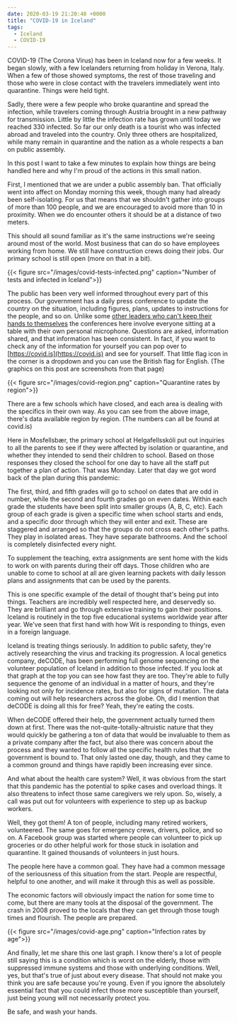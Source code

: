 ```yaml
---
date: 2020-03-19 21:20:48 +0000
title: "COVID-19 in Iceland"
tags:
  - Iceland
  - COVID-19
---
```


COVID-19 (The Corona Virus) has been in Iceland now for a few
weeks. It began slowly, with a few Icelanders returning from
holiday in Verona, Italy. When a few of those showed symptoms, the
rest of those traveling and those who were in close contact with
the travelers immediately went into quarantine. Things were held
tight.

Sadly, there were a few people who broke quarantine and spread the
infection, while travelers coming through Austria brought in a new
pathway for transmission. Little by little the infection rate has
grown until today we reached 330 infected. So far our only death
is a tourist who was infected abroad and traveled into the
country. Only three others are hospitalized, while many remain in
quarantine and the nation as a whole respects a ban on public
assembly.

In this post I want to take a few minutes to explain how things
are being handled here and why I'm proud of the actions in this
small nation.

First, I mentioned that we are under a public assembly ban. That
officially went into affect on Monday morning this week, though
many had already been self-isolating. For us that means that we
shouldn't gather into groups of more than 100 people, and we are
encouraged to avoid more than 10 in proximity. When we do
encounter others it should be at a distance of two meters.

This should all sound familiar as it's the same instructions we're
seeing around most of the world. Most business that can do so have
employees working from home. We still have construction crews
doing their jobs. Our primary school is still open (more on that
in a bit).

{{< figure src="/images/covid-tests-infected.png" caption="Number of tests and infected in Iceland">}}

The public has been very well informed throughout every part of
this process. Our government has a daily press conference to
update the country on the situation, including figures, plans,
updates to instructions for the people, and so on. Unlike some
[other leaders who can't keep their hands to
themselves](https://www.washingtonpost.com/politics/2020/03/13/trump-handshakes-coronavirus-press-conference/)
the conferences here involve everyone sitting at a table with
their own personal microphone. Questions are asked, information
shared, and that information has been consistent. In fact, if you
want to check any of the information for yourself you can pop over
to [https://covid.is](https://covid.is) and see for yourself. That
little flag icon in the corner is a dropdown and you can use the
British flag for English. (The graphics on this post are
screenshots from that page)

{{< figure src="/images/covid-region.png" caption="Quarantine rates by region">}}

There are a few schools which have closed, and each area is
dealing with the specifics in their own way. As you can see from
the above image, there's data available region by region. (The
numbers can all be found at covid.is)

Here in Mosfellsbær, the primary school at Helgafellsskóli put out
inquiries to all the parents to see if they were affected by
isolation or quarantine, and whether they intended to send their
children to school. Based on those responses they closed the
school for one day to have all the staff put together a plan of
action. That was Monday. Later that day we got word back of the
plan during this pandemic:

The first, third, and fifth grades will go to school on dates that
are odd in number, while the second and fourth grades go on even
dates. Within each grade the students have been split into smaller
groups (A, B, C, etc). Each group of each grade is given
a specific time when school starts and ends, and a specific door
through which they will enter and exit. These are staggered and
arranged so that the groups do not cross each other's paths. They
play in isolated areas. They have separate bathrooms. And the
school is completely disinfected every night.

To supplement the teaching, extra assignments are sent home with
the kids to work on with parents during their off days. Those
children who are unable to come to school at all are given
learning packets with daily lesson plans and assignments that can
be used by the parents.

This is one specific example of the detail of thought that's being
put into things. Teachers are incredibly well respected here, and
deservedly so. They are brilliant and go through extensive
training to gain their positions. Iceland is routinely in the top
five educational systems worldwide year after year. We've seen
that first hand with how Wit is responding to things, even in
a foreign language.

Iceland is treating things seriously. In addition to public
safety, they're actively researching the virus and tracking its
progression. A local genetics company, deCODE, has been performing
full genome sequencing on the volunteer population of Iceland in
addition to those infected. If you look at that graph at the top
you can see how fast they are too. They're able to fully sequence
the genome of an individual in a matter of hours, and they're
looking not only for incidence rates, but also for signs of
mutation. The data coming out will help researchers across the
globe. Oh, did I mention that deCODE is doing all this for free?
Yeah, they're eating the costs.

When deCODE offered their help, the government actually turned
them down at first. There was the not-quite-totally-altruistic
nature that they would quickly be gathering a ton of data that
would be invaluable to them as a private company after the fact,
but also there was concern about the process and they wanted to
follow all the specific health rules that the government is bound
to. That only lasted one day, though, and they came to a common
ground and things have rapidly been increasing ever since.

And what about the health care system? Well, it was obvious from
the start that this pandemic has the potential to spike cases and
overload things. It also threatens to infect those same caregivers
we rely upon. So, wisely, a call was put out for volunteers with
experience to step up as backup workers.

Well, they got them! A ton of people, including many retired
workers, volunteered. The same goes for emergency crews, drivers,
police, and so on. A Facebook group was started where people can
volunteer to pick up groceries or do other helpful work for those
stuck in isolation and quarantine. It gained thousands of
volunteers in just hours.

The people here have a common goal. They have had a common message
of the seriousness of this situation from the start. People are
respectful, helpful to one another, and will make it through this
as well as possible.

The economic factors will obviously impact the nation for some
time to come, but there are many tools at the disposal of the
government. The crash in 2008 proved to the locals that they can
get through those tough times and flourish. The people are
prepared.

{{< figure src="/images/covid-age.png" caption="Infection rates by age">}}

And finally, let me share this one last graph. I know there's
a lot of people still saying this is a condition which is worst on
the elderly, those with suppressed immune systems and those with
underlying conditions. Well, yes, but that's true of just about
every disease. That should not make you think you are safe because
you're young. Even if you ignore the absolutely essential fact
that you could infect those more susceptible than yourself, just
being young will not necessarily protect you.

Be safe, and wash your hands.


<!--  vim: set shiftwidth=4 tabstop=4 expandtab: -->
